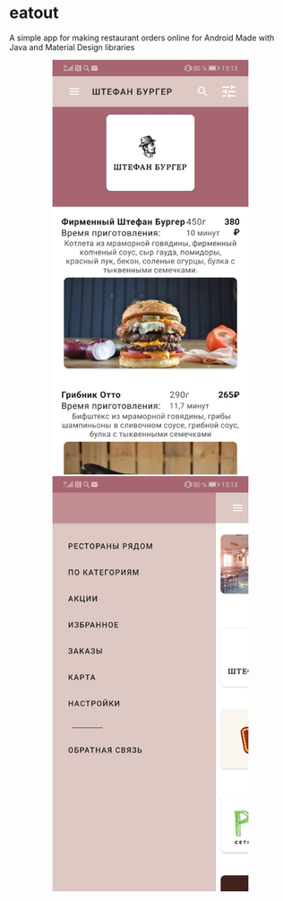 # eatout
A simple app for making restaurant orders online for Android
Made with Java and Material Design libraries
<p align="center">
  <img src="https://github.com/stas1f1/Eatout/blob/master/Eatout_1.jpeg" width="350" title="hover text">
  <img src="https://github.com/stas1f1/Eatout/blob/master/Eatout_2.jpeg" width="350" alt="accessibility text">
</p>
